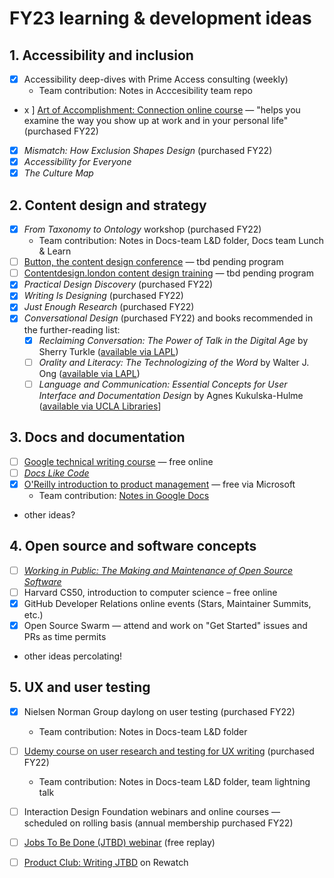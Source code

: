 # FY23 learning & development ideas

## 1. Accessibility and inclusion

- [x] Accessibility deep-dives with Prime Access consulting (weekly)
  - Team contribution: Notes in Acccesibility team repo
- x ] [Art of Accomplishment: Connection online course](https://info.artofaccomplishment.com/connection) — "helps you examine the way you show up at work and in your personal life" (purchased FY22)
- [x] _Mismatch: How Exclusion Shapes Design_ (purchased FY22)
- [x] _Accessibility for Everyone_
- [x] _The Culture Map_

## 2. Content design and strategy

- [x] _From Taxonomy to Ontology_ workshop (purchased FY22)
  - Team contribution: Notes in Docs-team L&D folder, Docs team Lunch & Learn
- [ ] [Button, the content design conference](https://www.buttonconf.com/) — tbd pending program
- [ ] [Contentdesign.london content design training](https://contentdesign.london/training) — tbd pending program
- [x] _Practical Design Discovery_ (purchased FY22)
- [x] _Writing Is Designing_ (purchased FY22)
- [x] _Just Enough Research_ (purchased FY22)
- [x] _Conversational Design_ (purchased FY22) and books recommended in the further-reading list:
     - [x] _Reclaiming Conversation: The Power of Talk in the Digital Age_ by Sherry Turkle ([available via LAPL]([https://ls2pac.lapl.org/?section=resource&resourceid=11644144&currentIndex=5&view=fullDetailsDetailsTab](https://ls2pac.lapl.org/?section=resource&resourceid=1056059809)))
     - [ ] _Orality and Literacy: The Technologizing of the Word_ by Walter J. Ong ([available via LAPL]([https://ls2pac.lapl.org/?section=resource&resourceid=11644144&currentIndex=5&view=fullDetailsDetailsTab](https://ls2pac.lapl.org/?section=resource&resourceid=11644144)))
     - [ ] _Language and Communication: Essential Concepts for User Interface and Documentation Design_ by Agnes Kukulska-Hulme ([available via UCLA Libraries](https://search.library.ucla.edu/permalink/01UCS_LAL/trta7g/alma9942155273606533)]

## 3. Docs and documentation

- [ ] [Google technical writing course](https://developers.google.com/tech-writing/overview) — free online
- [ ] [_Docs Like Code_](https://www.lulu.com/shop/anne-gentle/docs-like-code/paperback/product-1y8n65e6.html?q=Docs+Like+Code&page=1&pageSize=4)
- [x] [O'Reilly introduction to product management](https://learning.oreilly.com/live-events/product-management-in-90-minutes/0636920254577/0636920074466/) — free via Microsoft
  - Team contribution: [Notes in Google Docs](https://docs.google.com/document/d/1gvphe2YkAGbZJ29pldjBwKoTOSlwVJj-4gya1qfzyVY/edit#)
- other ideas?

## 4. Open source and software concepts

- [ ] [_Working in Public: The Making and Maintenance of Open Source Software_](https://press.stripe.com/working-in-public)
- [ ] Harvard CS50, introduction to computer science – free online
- [x] GitHub Developer Relations online events (Stars, Maintainer Summits, etc.)
- [x] Open Source Swarm — attend and work on "Get Started" issues and PRs as time permits
- other ideas percolating!

## 5. UX and user testing

- [x] Nielsen Norman Group daylong on user testing (purchased FY22)
  - Team contribution: Notes in Docs-team L&D folder
- [ ] [Udemy course on user research and testing for UX writing](https://www.udemy.com/course/user-research-and-testing-for-ux-writing/) (purchased FY22)
  - Team contribution: Notes in Docs-team L&D folder, team lightning talk
- [ ] Interaction Design Foundation webinars and online courses — scheduled on rolling basis (annual membership purchased FY22)
- [ ] [Jobs To Be Done (JTBD) webinar](https://strategyn.com/webinar-what-is-jtbd/) (free replay)
- [ ] [Product Club: Writing JTBD](https://github.rewatch.com/video/i4zyhu8bme8rd2dn-product-club-may-13-2021) on Rewatch


